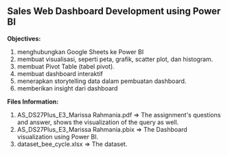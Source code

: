 <h2><b>Sales Web Dashboard Development using Power BI</b></h2>

<b>Objectives:</b>
1. menghubungkan Google Sheets ke Power BI
2. membuat visualisasi, seperti peta, grafik, scatter plot, dan histogram.
3. membuat Pivot Table (tabel pivot).
4. membuat dashboard interaktif
5. menerapkan storytelling data dalam pembuatan dashboard.
6. memberikan insight dari dashboard

<b>Files Information:</b>
1. AS_DS27Plus_E3_Marissa Rahmania.pdf => The assignment's questions and answer, shows the visualization of the query as well.
2. AS_DS27Plus_E3_Marissa Rahmania.pbix => The Dashboard visualization using Power BI.
3. dataset_bee_cycle.xlsx => The dataset.
